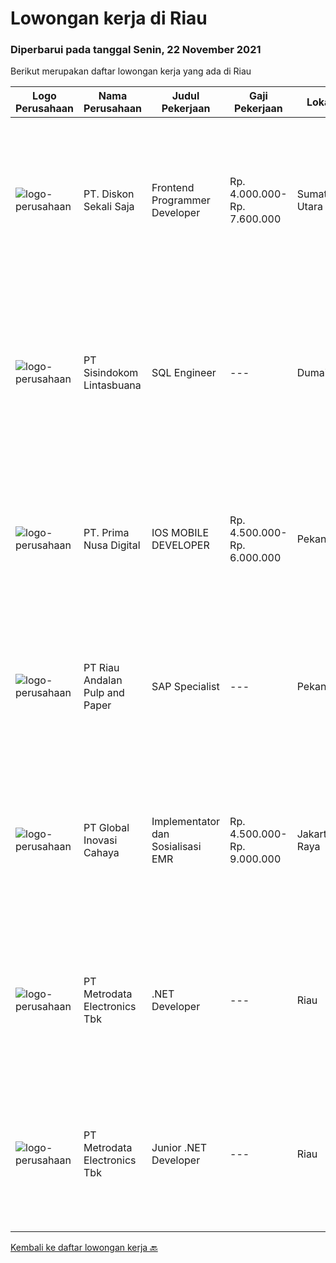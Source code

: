 
  # Lowongan kerja di Riau

  ### Diperbarui pada tanggal Senin, 22 November 2021

  Berikut merupakan daftar lowongan kerja yang ada di Riau

  |Logo Perusahaan | Nama Perusahaan | Judul Pekerjaan | Gaji Pekerjaan | Lokasi | Deskripsi | Tanggal diunggah | Pranala |
  | -------------- | --------------- | --------------- | --------- | --------- | -------------- | ------- | ----------- |
  |![logo-perusahaan](https://image-service-cdn.seek.com.au/37da413d1d78b985b44db2cacac2517bee9e42db/ee4dce1061f3f616224767ad58cb2fc751b8d2dc)|PT. Diskon Sekali Saja|Frontend Programmer Developer|Rp. 4.000.000-Rp. 7.600.000|Sumatera Utara|# Paham php dan web development# Memiliki Team work effort# Kami memberikan benefit saham (esop) di perusahaan kami untuk kandidat yang tepat#...|Rabu, 17 November 2021|https://www.jobstreet.co.id/id/job/frontend-programmer-developer-3681730?token=0~cc7631c8-3f18-4caa-923b-4c2322ee1eff&sectionRank=1&jobId=jobstreet-id-job-3681730|
|![logo-perusahaan](https://image-service-cdn.seek.com.au/0c0f5a8eba28e76548451d3f79868e8a1ac80d4c/ee4dce1061f3f616224767ad58cb2fc751b8d2dc)|PT Sisindokom Lintasbuana|SQL Engineer|---|Dumai|Requirement: Minimum Bachelor Degree Having MCSA Certification Server 2016 DB Administration Experience in MS SQL Server 2016 Always On Technology Job...|Rabu, 17 November 2021|https://www.jobstreet.co.id/id/job/sql-engineer-3675651?token=0~cc7631c8-3f18-4caa-923b-4c2322ee1eff&sectionRank=2&jobId=jobstreet-id-job-3675651|
|![logo-perusahaan](https://image-service-cdn.seek.com.au/c36a59e41dcff1875ba6991c48643e137d8b5a99/ee4dce1061f3f616224767ad58cb2fc751b8d2dc)|PT. Prima Nusa Digital|IOS MOBILE DEVELOPER|Rp. 4.500.000-Rp. 6.000.000|Pekanbaru|Skills Required: Knowledge and experience with MVVM architecture. Experience with iOS SDK and a deep familiarity with Swift Proven working experience...|Senin, 15 November 2021|https://www.jobstreet.co.id/id/job/ios-mobile-developer-3674044?token=0~cc7631c8-3f18-4caa-923b-4c2322ee1eff&sectionRank=3&jobId=jobstreet-id-job-3674044|
|![logo-perusahaan](https://image-service-cdn.seek.com.au/1cbc2bb2833016eb89f4c08435ee8e7db8e43f63/ee4dce1061f3f616224767ad58cb2fc751b8d2dc)|PT Riau Andalan Pulp and Paper|SAP Specialist|---|Pekanbaru|We're hiring a SAP Specialist to join our team with following qualifications: SAP SD consultant with experience minimum 2 cycle End to End (E2E)...|Minggu, 07 November 2021|https://www.jobstreet.co.id/id/job/sap-specialist-3672614?token=0~cc7631c8-3f18-4caa-923b-4c2322ee1eff&sectionRank=4&jobId=jobstreet-id-job-3672614|
|![logo-perusahaan](https://image-service-cdn.seek.com.au/0e8634f15f905ebbca3868b8e8fea93f774fae5c/ee4dce1061f3f616224767ad58cb2fc751b8d2dc)|PT Global Inovasi Cahaya|Implementator dan Sosialisasi EMR|Rp. 4.500.000-Rp. 9.000.000|Jakarta Raya|Bertanggung jawab atas aktivitas siklus hidup produk untuk portofolio aplikasi EMR (Electronic Medical Record). Implementasi dan sosialisasi EMR...|Selasa, 26 Oktober 2021|https://www.jobstreet.co.id/id/job/implementator-dan-sosialisasi-emr-3669280?token=0~cc7631c8-3f18-4caa-923b-4c2322ee1eff&sectionRank=5&jobId=jobstreet-id-job-3669280|
|![logo-perusahaan](https://image-service-cdn.seek.com.au/0d75518309b56a3cff39daa569b0ba02cc7a22f2/ee4dce1061f3f616224767ad58cb2fc751b8d2dc)|PT Metrodata Electronics Tbk|.NET Developer|---|Riau|Job Description  : Main Job is to Design, Develop, Analyze, troubleshooting Involved in all aspects of the development lifecycle, including...|Kamis, 18 November 2021|https://www.jobstreet.co.id/id/job/net-developer-1029645247?token=0~cc7631c8-3f18-4caa-923b-4c2322ee1eff&sectionRank=6&jobId=jobstreet-id-job-1029645247|
|![logo-perusahaan](https://image-service-cdn.seek.com.au/0d75518309b56a3cff39daa569b0ba02cc7a22f2/ee4dce1061f3f616224767ad58cb2fc751b8d2dc)|PT Metrodata Electronics Tbk|Junior .NET Developer|---|Riau|Job Description  : Main Job is to Design, Develop, Analyze, troubleshooting Involved in all aspects of the development lifecycle, including...|Selasa, 16 November 2021|https://www.jobstreet.co.id/id/job/junior-net-developer-1029429841?token=0~cc7631c8-3f18-4caa-923b-4c2322ee1eff&sectionRank=7&jobId=jobstreet-id-job-1029429841|


  [Kembali ke daftar lowongan kerja 🔙](../README.md#daftar-lowongan-kerja)
  